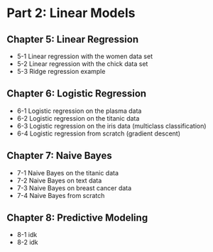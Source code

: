 # Part 2: Linear Models


## Chapter 5: Linear Regression

* 5-1 Linear regression with the women data set
* 5-2 Linear regression with the chick data set
* 5-3 Ridge regression example

## Chapter 6: Logistic Regression

* 6-1 Logistic regression on the plasma data
* 6-2 Logistic regression on the titanic data
* 6-3 Logistic regression on the iris data (multiclass classification)
* 6-4 Logistic regression from scratch (gradient descent)

## Chapter 7: Naive Bayes

* 7-1 Naive Bayes on the titanic data
* 7-2 Naive Bayes on text data
* 7-3 Naive Bayes on breast cancer data
* 7-4 Naive Bayes from scratch

## Chapter 8: Predictive Modeling

* 8-1 idk
* 8-2 idk
